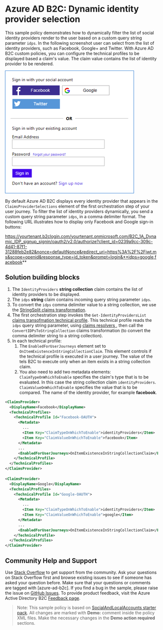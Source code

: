 # Azure AD B2C: Dynamic identity provider selection

This sample policy demonstrates how to dynamically filter the list of social identity providers render to the user based on a custom query string parameter `idps`. In the following screenshot user can select from the list of identity providers, such as Facebook, Google+ and Twitter. With Azure AD B2C custom policies, you can configure the technical profiles to be displayed based a claim's value. The  claim value contains the list of identity provider to be rendered.

![IDP Selection](media/IDPSelection.png)

By default Azure AD B2C displays every identity provider that appears in the `ClaimsProviderSelections` element of the first orchestration step of your user journey. To filter the list of identity providers dynamically, you send a custom query string parameter `idps`, in a comma delimiter format. The following URL illustrates how to display only Facebook and Google sign-in buttons:

https://yourtenant.b2clogin.com/yourtenant.onmicrosoft.com/B2C_1A_Dynamic_IDP_signup_signin/oauth2/v2.0/authorize?client_id=0239a9cc-309c-4d41-87f1-31288feb2e82&nonce=defaultNonce&redirect_uri=https%3A%2F%2Fjwt.ms&scope=openid&response_type=id_token&prompt=login&**idps=google,facebook**

## Solution building blocks

1. The `IdentityProviders` **string collection** claim contains the list of identity providers to be displayed.
1. The `idps` **string** claim contains incoming query string parameter `idps`.
1. To convert the `idps` comma delimiter value to a string collection, we use the [StringSplit claims transformation](https://docs.microsoft.com/en-us/azure/active-directory-b2c/string-transformations#stringsplit).
1. The first orchestration step invokes the `Get-IdentityProvidersList`  [claims transofmation technical profile](https://docs.microsoft.com/en-us/azure/active-directory-b2c/claims-transformation-technical-profile). This technical profile reads the `idps` query string parameter, using [claims resolvers ](https://docs.microsoft.com/en-us/azure/active-directory-b2c/claim-resolver-overview), then call the `ConvertIDPsToStringCollection` claims transformation (to convert the comma delimiter string to a string collection).
1. In each technical profile:
    1. The `EnabledForUserJourneys` element set to `OnItemExistenceInStringCollectionClaim`. This element controls if the technical profile is executed in a user journey. The value of the tels B2C to execute only when an item exists in a string collection claim.
    1. You also need to add two metadata elements: `ClaimTypeOnWhichToEnable` specifies the claim's type that is to be evaluated. In this case the string collection claim `identityProviders`. `ClaimValueOnWhichToEnable` specifies the value that is to be compared. The name of the identity provider, for example **facebook**.


```XML
<ClaimsProvider>
  <DisplayName>Facebook</DisplayName>
  <TechnicalProfiles>
    <TechnicalProfile Id="Facebook-OAUTH">
      <Metadata>
        ...
        <Item Key="ClaimTypeOnWhichToEnable">identityProviders</Item>
        <Item Key="ClaimValueOnWhichToEnable">facebook</Item>
      </Metadata>
      ...
      <EnabledForUserJourneys>OnItemExistenceInStringCollectionClaim</EnabledForUserJourneys>
    </TechnicalProfile>
  </TechnicalProfiles>
</ClaimsProvider>

<ClaimsProvider>
  <DisplayName>Google</DisplayName>
  <TechnicalProfiles>
    <TechnicalProfile Id="Google-OAUTH">
      <Metadata>
        ...
        <Item Key="ClaimTypeOnWhichToEnable">identityProviders</Item>
        <Item Key="ClaimValueOnWhichToEnable">google</Item>
      </Metadata>
      ...
      <EnabledForUserJourneys>OnItemExistenceInStringCollectionClaim</EnabledForUserJourneys>
    </TechnicalProfile>
  </TechnicalProfiles>
</ClaimsProvider>
```

## Community Help and Support
Use [Stack Overflow](https://stackoverflow.com/questions/tagged/azure-ad-b2c) to get support from the community. Ask your questions on Stack Overflow first and browse existing issues to see if someone has asked your question before. Make sure that your questions or comments are tagged with [azure-ad-b2c].
If you find a bug in the sample, please raise the issue on [GitHub Issues](https://github.com/azure-ad-b2c/samples/issues).
To provide product feedback, visit the Azure Active Directory B2C [Feedback page](https://feedback.azure.com/forums/169401-azure-active-directory?category_id=160596).

> Note:  This sample policy is based on [SocialAndLocalAccounts starter pack](https://github.com/Azure-Samples/active-directory-b2c-custom-policy-starterpack/tree/master/SocialAndLocalAccounts). All changes are marked with **Demo:** comment inside the policy XML files. Make the necessary changes in the **Demo action required** sections.
